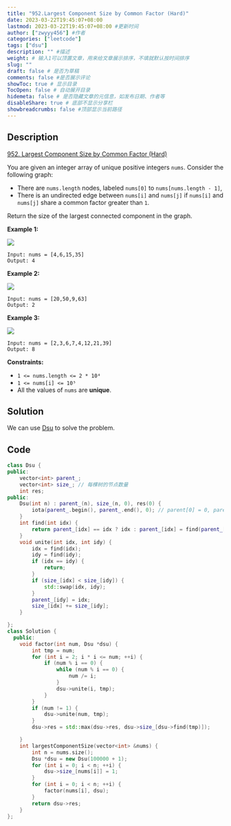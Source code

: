 ```yaml
---
title: "952.Largest Component Size by Common Factor (Hard)"
date: 2023-03-22T19:45:07+08:00
lastmod: 2023-03-22T19:45:07+08:00 #更新时间
author: ["zwyyy456"] #作者
categories: ["leetcode"]
tags: ["dsu"]
description: "" #描述
weight: # 输入1可以顶置文章，用来给文章展示排序，不填就默认按时间排序
slug: ""
draft: false # 是否为草稿
comments: false #是否展示评论
showToc: true # 显示目录
TocOpen: false # 自动展开目录
hidemeta: false # 是否隐藏文章的元信息，如发布日期、作者等
disableShare: true # 底部不显示分享栏
showbreadcrumbs: false #顶部显示当前路径
---
```

## Description
[952. Largest Component Size by Common Factor (Hard)](https://leetcode.com/problems/largest-component-size-by-common-factor/)

You are given an integer array of unique positive integers `nums`. Consider the following graph:

- There are `nums.length` nodes, labeled `nums[0]` to `nums[nums.length - 1]`,
- There is an undirected edge between `nums[i]` and `nums[j]` if `nums[i]` and `nums[j]` share a
common factor greater than `1`.

Return the size of the largest connected component in the graph.

**Example 1:**

![](https://pic-upyun.zwyyy456.tech/smms/2023-12-26-065618.png)

```
Input: nums = [4,6,15,35]
Output: 4

```

**Example 2:**

![](https://pic-upyun.zwyyy456.tech/smms/2023-12-26-065619.png)

```
Input: nums = [20,50,9,63]
Output: 2

```

**Example 3:**

![](https://pic-upyun.zwyyy456.tech/smms/2023-12-26-065621.png)

```
Input: nums = [2,3,6,7,4,12,21,39]
Output: 8

```

**Constraints:**

- `1 <= nums.length <= 2 * 10⁴`
- `1 <= nums[i] <= 10⁵`
- All the values of `nums` are **unique**.

## Solution
We can use [Dsu](https://blog.zwyyy456.tech/zh/posts/tech/dsu-oi-wiki/) to solve the problem.

## Code
```cpp
class Dsu {
public:
    vector<int> parent_;
    vector<int> size_; // 每棵树的节点数量
    int res;
public:
    Dsu(int n) : parent_(n), size_(n, 0), res(0) {
        iota(parent_.begin(), parent_.end(), 0); // parent[0] = 0, parent[1] = [1] ...
    }
    int find(int idx) {
        return parent_[idx] == idx ? idx : parent_[idx] = find(parent_[idx]); 
    } 
    void unite(int idx, int idy) {
        idx = find(idx);
        idy = find(idy);
        if (idx == idy) {
            return;
        }
        if (size_[idx] < size_[idy]) {
            std::swap(idx, idy);
        }
        parent_[idy] = idx;
        size_[idx] += size_[idy];
    }

};
class Solution {
  public:
    void factor(int num, Dsu *dsu) {
        int tmp = num;
        for (int i = 2; i * i <= num; ++i) {
            if (num % i == 0) {
                while (num % i == 0) {
                    num /= i;
                }
                dsu->unite(i, tmp);
            }
        }
        if (num != 1) {
            dsu->unite(num, tmp);
        }
        dsu->res = std::max(dsu->res, dsu->size_[dsu->find(tmp)]);

    }
    int largestComponentSize(vector<int> &nums) {
        int n = nums.size();
        Dsu *dsu = new Dsu(100000 + 1);
        for (int i = 0; i < n; ++i) {
            dsu->size_[nums[i]] = 1;
        }
        for (int i = 0; i < n; ++i) {
            factor(nums[i], dsu);
        }
        return dsu->res;
    }
};
```
